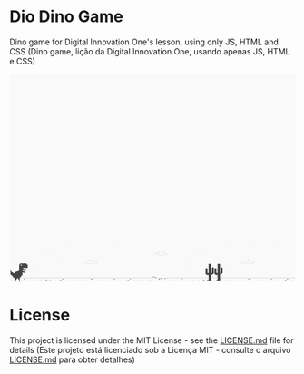 # Dio Dino Game 
Dino game for Digital Innovation One's lesson, using only JS, HTML and CSS
(Dino game, lição da Digital Innovation One, usando apenas JS, HTML e CSS)


![screenshot](example.png?raw=true "screenshot")

# License
This project is licensed under the MIT License - see the [LICENSE.md](LICENSE.md) file for details
(Este projeto está licenciado sob a Licença MIT - consulte o arquivo [LICENSE.md](LICENSE.md) para obter detalhes)